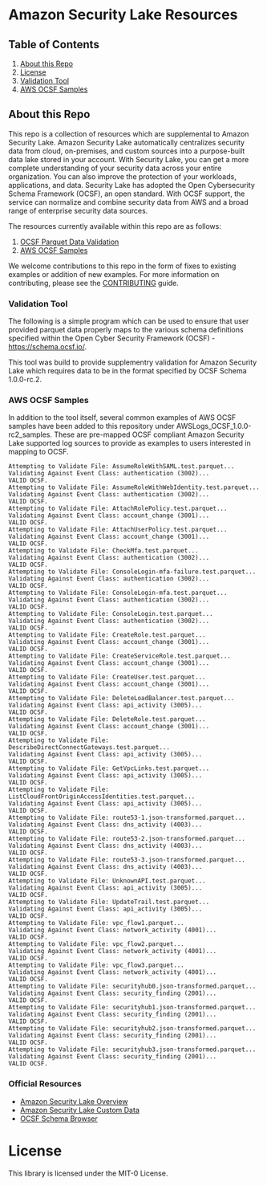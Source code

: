 Amazon Security Lake Resources
========================

## Table of Contents
1. [About this Repo](#About)
2. [License](#License)
3. [Validation Tool](#Validation)
4. [AWS OCSF Samples](#samples)

## About this Repo <a name="About"></a>

This repo is a collection of resources which are supplemental to Amazon Security Lake. Amazon Security Lake automatically centralizes security data from cloud, on-premises, and custom sources into a purpose-built data lake stored in your account. With Security Lake, you can get a more complete understanding of your security data across your entire organization. You can also improve the protection of your workloads, applications, and data. Security Lake has adopted the Open Cybersecurity Schema Framework (OCSF), an open standard. With OCSF support, the service can normalize and combine security data from AWS and a broad range of enterprise security data sources. 

The resources currently available within this repo are as follows:

1. [OCSF Parquet Data Validation](https://github.com/aws-samples/amazon-security-lake/tree/main/validate_1.0.0-rc.2)
2. [AWS OCSF Samples](https://github.com/aws-samples/amazon-security-lake/tree/main/AWSLogs_OCSF_1.0.0-rc2_samples)

We welcome contributions to this repo in the form of fixes to existing examples or addition of new examples. For more information on contributing, please see the [CONTRIBUTING](https://github.com/aws-samples/amazon-security-lake/blob/main/CONTRIBUTING.md) guide.

### Validation Tool <a name="Validation"></a>

The following is a simple program which can be used to ensure that user provided parquet data properly maps to the various schema definitions specified within the Open Cyber Security Framework (OCSF) - https://schema.ocsf.io/.

This tool was build to provide supplementry validation for Amazon Security Lake which requires data to be in the format specified by OCSF Schema 1.0.0-rc.2.

### AWS OCSF Samples <a name="samples"></a>

In addition to the tool itself, several common  examples of AWS OCSF samples have been added to this repository under AWSLogs_OCSF_1.0.0-rc2_samples. These are pre-mapped OCSF compliant Amazon Security Lake supported log sources to provide as examples to users interested in mapping to OCSF.

	Attempting to Validate File: AssumeRoleWithSAML.test.parquet...
	Validating Against Event Class: authentication (3002)...
	VALID OCSF.
	Attempting to Validate File: AssumeRoleWithWebIdentity.test.parquet...
	Validating Against Event Class: authentication (3002)...
	VALID OCSF.
	Attempting to Validate File: AttachRolePolicy.test.parquet...
	Validating Against Event Class: account_change (3001)...
	VALID OCSF.
	Attempting to Validate File: AttachUserPolicy.test.parquet...
	Validating Against Event Class: account_change (3001)...
	VALID OCSF.
	Attempting to Validate File: CheckMfa.test.parquet...
	Validating Against Event Class: authentication (3002)...
	VALID OCSF.
	Attempting to Validate File: ConsoleLogin-mfa-failure.test.parquet...
	Validating Against Event Class: authentication (3002)...
	VALID OCSF.
	Attempting to Validate File: ConsoleLogin-mfa.test.parquet...
	Validating Against Event Class: authentication (3002)...
	VALID OCSF.
	Attempting to Validate File: ConsoleLogin.test.parquet...
	Validating Against Event Class: authentication (3002)...
	VALID OCSF.
	Attempting to Validate File: CreateRole.test.parquet...
	Validating Against Event Class: account_change (3001)...
	VALID OCSF.
	Attempting to Validate File: CreateServiceRole.test.parquet...
	Validating Against Event Class: account_change (3001)...
	VALID OCSF.
	Attempting to Validate File: CreateUser.test.parquet...
	Validating Against Event Class: account_change (3001)...
	VALID OCSF.
	Attempting to Validate File: DeleteLoadBalancer.test.parquet...
	Validating Against Event Class: api_activity (3005)...
	VALID OCSF.
	Attempting to Validate File: DeleteRole.test.parquet...
	Validating Against Event Class: account_change (3001)...
	VALID OCSF.
	Attempting to Validate File: DescribeDirectConnectGateways.test.parquet...
	Validating Against Event Class: api_activity (3005)...
	VALID OCSF.
	Attempting to Validate File: GetVpcLinks.test.parquet...
	Validating Against Event Class: api_activity (3005)...
	VALID OCSF.
	Attempting to Validate File: ListCloudFrontOriginAccessIdentities.test.parquet...
	Validating Against Event Class: api_activity (3005)...
	VALID OCSF.
	Attempting to Validate File: route53-1.json-transformed.parquet...
	Validating Against Event Class: dns_activity (4003)...
	VALID OCSF.
	Attempting to Validate File: route53-2.json-transformed.parquet...
	Validating Against Event Class: dns_activity (4003)...
	VALID OCSF.
	Attempting to Validate File: route53-3.json-transformed.parquet...
	Validating Against Event Class: dns_activity (4003)...
	VALID OCSF.
	Attempting to Validate File: UnknownAPI.test.parquet...
	Validating Against Event Class: api_activity (3005)...
	VALID OCSF.
	Attempting to Validate File: UpdateTrail.test.parquet...
	Validating Against Event Class: api_activity (3005)...
	VALID OCSF.
	Attempting to Validate File: vpc_flow1.parquet...
	Validating Against Event Class: network_activity (4001)...
	VALID OCSF.
	Attempting to Validate File: vpc_flow2.parquet...
	Validating Against Event Class: network_activity (4001)...
	VALID OCSF.
	Attempting to Validate File: vpc_flow3.parquet...
	Validating Against Event Class: network_activity (4001)...
	VALID OCSF.
	Attempting to Validate File: securityhub0.json-transformed.parquet...
	Validating Against Event Class: security_finding (2001)...
	VALID OCSF.
	Attempting to Validate File: securityhub1.json-transformed.parquet...
	Validating Against Event Class: security_finding (2001)...
	VALID OCSF.
	Attempting to Validate File: securityhub2.json-transformed.parquet...
	Validating Against Event Class: security_finding (2001)...
	VALID OCSF.
	Attempting to Validate File: securityhub3.json-transformed.parquet...
	Validating Against Event Class: security_finding (2001)...
	VALID OCSF.

### Official Resources
- [Amazon Security Lake Overview](https://aws.amazon.com/security-lake/)
- [Amazon Security Lake Custom Data](https://docs.aws.amazon.com/security-lake/latest/userguide/custom-sources.html)
- [OCSF Schema Browser](https://schema.ocsf.io/)

# License <a name="License"></a>

This library is licensed under the MIT-0 License.
		







